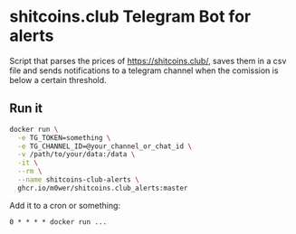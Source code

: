 # shitcoins.club Telegram Bot for alerts

Script that parses the prices of https://shitcoins.club/, saves them in a csv file and sends notifications to a telegram channel when the comission is below a certain threshold.

## Run it

```bash
docker run \
  -e TG_TOKEN=something \
  -e TG_CHANNEL_ID=@your_channel_or_chat_id \
  -v /path/to/your/data:/data \
  -it \
  --rm \
  --name shitcoins-club-alerts \
  ghcr.io/m0wer/shitcoins.club_alerts:master
```

Add it to a cron or something:

```
0 * * * * docker run ...
```
